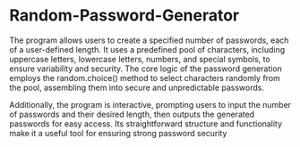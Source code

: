 # Random-Password-Generator
The program allows users to create a specified number of passwords, each of a user-defined length. It uses a predefined pool of characters, including uppercase letters, lowercase letters, numbers, and special symbols, to ensure variability and security. The core logic of the password generation employs the random.choice() method to select characters randomly from the pool, assembling them into secure and unpredictable passwords.<br>

Additionally, the program is interactive, prompting users to input the number of passwords and their desired length, then outputs the generated passwords for easy access. Its straightforward structure and functionality make it a useful tool for ensuring strong password security

